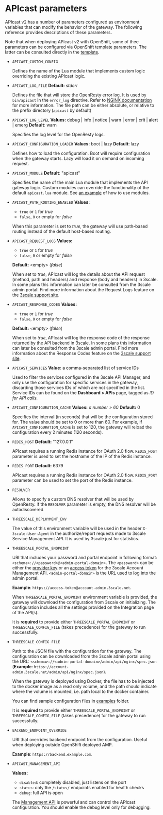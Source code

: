 # APIcast parameters

APIcast v2 has a number of parameters configured as environment variables that can modify the behavior of the gateway. The following reference provides descriptions of these parameters.

Note that when deploying APIcast v2 with OpenShift, some of thee parameters can be configured via OpenShift template parameters. The latter can be consulted directly in the [template](https://raw.githubusercontent.com/3scale/apicast/master/openshift/apicast-template.yml).

- `APICAST_CUSTOM_CONFIG`

  Defines the name of the Lua module that implements custom logic overriding the existing APIcast logic.

- `APICAST_LOG_FILE`
  **Default:** _stderr_

  Defines the file that will store the OpenResty error log. It is used by `bin/apicast` in the `error_log` directive. Refer to [NGINX documentation](http://nginx.org/en/docs/ngx_core_module.html#error_log) for more information. The file path  can be either absolute, or relative to the prefix directory (`apicast` by default) 

- `APICAST_LOG_LEVEL`
  **Values:** debug | info | notice | warn | error | crit | alert | emerg
  **Default:** warn

  Specifies the log level for the OpenResty logs.

- `APICAST_CONFIGURATION_LOADER`
  **Values:** boot | lazy
  **Default:** lazy

  Defines how to load the configuration.
  Boot will require configuration when the gateway starts.
  Lazy will load it on demand on incoming request.

- `APICAST_MODULE`
  **Default:** "apicast"

  Specifies the name of the main Lua module that implements the API gateway logic. Custom modules can override the functionality of the default `apicast.lua` module. See [an example](../examples/custom-module) of how to use modules.

- `APICAST_PATH_ROUTING_ENABLED`
  **Values:**
  - `true` or `1` for _true_
  - `false`, `0` or empty for _false_

  When this parameter is set to _true_, the gateway will use path-based routing instead of the default host-based routing.

- `APICAST_REQUEST_LOGS`
  **Values:**
  - `true` or `1` for _true_
  - `false`, `0` or empty for _false_

  **Default:** \<empty\> (_false_)

  When set to _true_, APIcast will log the details about the API request (method, path and headers) and response (body and headers) in 3scale. In some plans this information can later be consulted from the 3scale admin portal.
  Find more information about the Request Logs feature on the [3scale support site](https://support.3scale.net/docs/analytics/response-codes-tracking).

- `APICAST_RESPONSE_CODES`
  **Values:**
  - `true` or `1` for _true_
  - `false`, `0` or empty for _false_

  **Default:** \<empty\> (_false_)

  When set to _true_, APIcast will log the response code of the response returned by the API backend in 3scale. In some plans this information can later be consulted from the 3scale admin portal.
  Find more information about the Response Codes feature on the [3scale support site](https://support.3scale.net/docs/analytics/response-codes-tracking).

- `APICAST_SERVICES`
  **Value:** a comma-separated list of service IDs

  Used to filter the services configured in the 3scale API Manager, and only use the configuration for specific services in the gateway, discarding those services IDs of which are not specified in the list.
  Service IDs can be found on the **Dashboard > APIs** page, tagged as _ID for API calls_.

- `APICAST_CONFIGURATION_CACHE`
  **Values:** _a number > 60_
  **Default:** 0

  Specifies the interval (in seconds) that will be the configuration stored for. The value should be set to 0 or more than 60. For example, if `APICAST_CONFIGURATION_CACHE` is set to 120, the gateway will reload the configuration every 2 minutes (120 seconds).

- `REDIS_HOST`
  **Default:** "127.0.0.1"

  APIcast requires a running Redis instance for OAuth 2.0 flow. `REDIS_HOST` parameter is used to set the hostname of the IP of the Redis instance.

- `REDIS_PORT`
  **Default:** 6379

  APIcast requires a running Redis instance for OAuth 2.0 flow. `REDIS_PORT` parameter can be used to set the port of the Redis instance.

- `RESOLVER`

  Allows to specify a custom DNS resolver that will be used by OpenResty. If the `RESOLVER` parameter is empty, the DNS resolver will be autodiscovered.

- `THREESCALE_DEPLOYMENT_ENV`

  The value of this environment variable will be used in the header `X-3scale-User-Agent` in the authorize/report requests made to 3scale Service Management API. It is used by 3scale just for statistics.

- `THREESCALE_PORTAL_ENDPOINT`

  URI that includes your password and portal endpoint in following format: `<schema>://<password>@<admin-portal-domain>`. The `<password>` can be either the [provider key](https://support.3scale.net/docs/terminology#apikey) or an [access token](https://support.3scale.net/docs/terminology#tokens) for the 3scale Account Management API. `<admin-portal-domain>` is the URL used to log into the admin portal.

  **Example**: `https://access-token@account-admin.3scale.net`.

  When `THREESCALE_PORTAL_ENDPOINT` environment variable is provided, the gateway will download the configuration from 3scale on initializing. The configuration includes all the settings provided on the Integration page of the API(s).

  It is **required** to provide either `THREESCALE_PORTAL_ENDPOINT` or `THREESCALE_CONFIG_FILE` (takes precedence) for the gateway to run successfully.

- `THREESCALE_CONFIG_FILE`

  Path to the JSON file with the configuration for the gateway. The configuration can be downloaded from the 3scale admin portal using the URL: `<schema>://<admin-portal-domain>/admin/api/nginx/spec.json` (**Example**: `https://account-admin.3scale.net/admin/api/nginx/spec.json`).

  When the gateway is deployed using Docker, the file has to be injected to the docker image as a read only volume, and the path should indicate where the volume is mounted, i.e. path local to the docker container.

  You can find sample configuration files in [examples](https://github.com/3scale/apicast/tree/master/examples/configuration) folder.

  It is **required** to provide either `THREESCALE_PORTAL_ENDPOINT` or `THREESCALE_CONFIG_FILE` (takes precedence) for the gateway to run successfully.

- `BACKEND_ENDPOINT_OVERRIDE`

  URI that overrides backend endpoint from the configuration. Useful when deploying outside OpenShift deployed AMP.

  **Example**: `https://backend.example.com`.

- `APICAST_MANAGEMENT_API`

  **Values:**

  - `disabled`: completely disabled, just listens on the port
  - `status`: only the `/status/` endpoints enabled for health checks
  - `debug`: full API is open

  The [Management API](./management-api.md) is powerful and can control the APIcast configuration.
  You should enable the debug level only for debugging.
